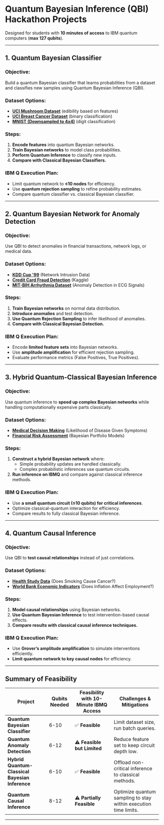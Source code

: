 # Quantum Bayesian Inference (QBI) Hackathon Projects

Designed for students with **10 minutes of access** to IBM quantum computers (**max 127 qubits**).

---

## **1. Quantum Bayesian Classifier**
### **Objective:**  
Build a quantum Bayesian classifier that learns probabilities from a dataset and classifies new samples using Quantum Bayesian Inference (QBI).

### **Dataset Options:**
- **[UCI Mushroom Dataset](https://archive.ics.uci.edu/ml/datasets/Mushroom)** (edibility based on features)
- **[UCI Breast Cancer Dataset](https://archive.ics.uci.edu/ml/datasets/Breast+Cancer+Wisconsin+%28Diagnostic%29)** (binary classification)
- **[MNIST (Downsampled to 4x4)](http://yann.lecun.com/exdb/mnist/)** (digit classification)

### **Steps:**
1. **Encode features** into quantum Bayesian networks.
2. **Train Bayesian networks** to model class probabilities.
3. **Perform Quantum Inference** to classify new inputs.
4. **Compare with Classical Bayesian Classifiers.**

### **IBM Q Execution Plan:**
- Limit quantum network to **≤10 nodes** for efficiency.
- Use **quantum rejection sampling** to refine probability estimates.
- Compare quantum classifier vs. classical Bayesian classifier.

---

## **2. Quantum Bayesian Network for Anomaly Detection**
### **Objective:**  
Use QBI to detect anomalies in financial transactions, network logs, or medical data.

### **Dataset Options:**
- **[KDD Cup '99](http://kdd.ics.uci.edu/databases/kddcup99/kddcup99.html)** (Network Intrusion Data)
- **[Credit Card Fraud Detection](https://www.kaggle.com/datasets/mlg-ulb/creditcardfraud)** (Kaggle)
- **[MIT-BIH Arrhythmia Dataset](https://www.physionet.org/content/mitdb/1.0.0/)** (Anomaly Detection in ECG Signals)

### **Steps:**
1. **Train Bayesian networks** on normal data distribution.
2. **Introduce anomalies** and test detection.
3. **Use Quantum Rejection Sampling** to infer likelihood of anomalies.
4. **Compare with Classical Bayesian Detection.**

### **IBM Q Execution Plan:**
- Encode **limited feature sets** into Bayesian networks.
- Use **amplitude amplification** for efficient rejection sampling.
- Evaluate performance metrics (False Positives, True Positives).

---

## **3. Hybrid Quantum-Classical Bayesian Inference**
### **Objective:**  
Use quantum inference to **speed up complex Bayesian networks** while handling computationally expensive parts classically.

### **Dataset Options:**
- **[Medical Decision Making](https://www.ncbi.nlm.nih.gov/pmc/articles/PMC4601104/)** (Likelihood of Disease Given Symptoms)
- **[Financial Risk Assessment](https://www.sciencedirect.com/science/article/abs/pii/S0377221721003891)** (Bayesian Portfolio Models)

### **Steps:**
1. **Construct a hybrid Bayesian network** where:
   - Simple probability updates are handled classically.
   - Complex probabilistic inferences use quantum circuits.
2. **Run inference on IBMQ** and compare against classical inference methods.

### **IBM Q Execution Plan:**
- Use **a small quantum circuit (≤10 qubits) for critical inferences**.
- Optimize classical-quantum interaction for efficiency.
- Compare results to fully classical Bayesian inference.

---

## **4. Quantum Causal Inference**
### **Objective:**  
Use QBI to **test causal relationships** instead of just correlations.

### **Dataset Options:**
- **[Health Study Data](https://www.cdc.gov/nchs/nhanes/index.htm)** (Does Smoking Cause Cancer?)
- **[World Bank Economic Indicators](https://databank.worldbank.org/source/world-development-indicators)** (Does Inflation Affect Employment?)

### **Steps:**
1. **Model causal relationships** using Bayesian networks.
2. **Use Quantum Bayesian Inference** to test intervention-based causal effects.
3. **Compare results with classical causal inference techniques.**

### **IBM Q Execution Plan:**
- Use **Grover’s amplitude amplification** to simulate interventions efficiently.
- **Limit quantum network to key causal nodes** for efficiency.

---

## **Summary of Feasibility**
| **Project** | **Qubits Needed** | **Feasibility with 10-Minute IBMQ Access** | **Challenges & Mitigations** |
|------------|------------------|--------------------------------------|------------------------------|
| **Quantum Bayesian Classifier** | 6-10 | ✅ **Feasible** | Limit dataset size, run batch queries. |
| **Quantum Anomaly Detection** | 6-12 | ⚠️ **Feasible but Limited** | Reduce feature set to keep circuit depth low. |
| **Hybrid Quantum-Classical Bayesian Inference** | 6-10 | ✅ **Feasible** | Offload non-critical inference to classical methods. |
| **Quantum Causal Inference** | 8-12 | ⚠️ **Partially Feasible** | Optimize quantum sampling to stay within execution time limits. |

---


